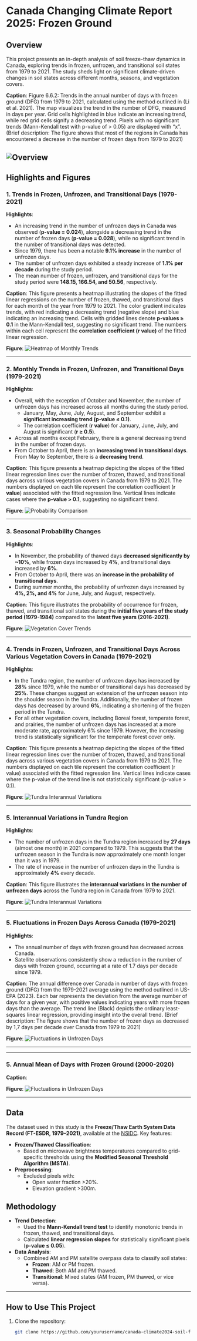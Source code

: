 # Canada Changing Climate Report 2025: Frozen Ground 
## Overview
This project presents an in-depth analysis of soil freeze-thaw dynamics in Canada, exploring trends in frozen, unfrozen, and transitional soil states from 1979 to 2021. The study sheds light on significant climate-driven changes in soil states across different months, seasons, and vegetation covers.


**Caption**:
Figure 6.6.2: Trends in the annual number of days with frozen ground (DFG) from 1979 to 2021, calculated using the method outlined in (Li et al. 2021). The map visualizes the trend in the number of DFG, measured in days per year. Grid cells highlighted in blue indicate an increasing trend, while red grid cells signify a decreasing trend. Pixels with no significant trends (Mann-Kendall test with p-value of > 0.05) are displayed with “x”.
(Brief description: The figure shows that most of the regions in Canada has encountered a decrease in the number of frozen days from 1979 to 2021)

![Overview](output/illustrator/CCCR2024_Frozen_Days_QGIS.png)
---

## Highlights and Figures

### 1. Trends in Frozen, Unfrozen, and Transitional Days (1979-2021)

**Highlights**:
- An increasing trend in the number of unfrozen days in Canada was observed (**p-value = 0.024**), alongside a decreasing trend in the number of frozen days (**p-value = 0.028**), while no significant trend in the number of transitional days was detected.
- Since 1979, there has been a notable **9.1% increase** in the number of unfrozen days.
- The number of unfrozen days exhibited a steady increase of **1.1% per decade** during the study period.
- The mean number of frozen, unfrozen, and transitional days for the study period were **148.15, 166.54, and 50.56**, respectively.


**Caption**: 
This figure presents a heatmap illustrating the slopes of the fitted linear regressions on the number of frozen, thawed, and transitional days for each month of the year from 1979 to 2021. The color gradient indicates trends, with red indicating a decreasing trend (negative slope) and blue indicating an increasing trend. Cells with gridded lines denote **p-values ≥ 0.1** in the Mann-Kendall test, suggesting no significant trend. The numbers within each cell represent the **correlation coefficient (r value)** of the fitted linear regression.

**Figure**:
![Heatmap of Monthly Trends](output/figures/trend_frozen_thawed_transition.png)

---

### 2. Monthly Trends in Frozen, Unfrozen, and Transitional Days (1979-2021)

**Highlights**:
- Overall, with the exception of October and November, the number of unfrozen days has increased across all months during the study period. 
  - January, May, June, July, August, and September exhibit a **significant increasing trend (p-value ≤ 0.1)**.
  - The correlation coefficient (**r value**) for January, June, July, and August is significant (**r ≥ 0.5**).
- Across all months except February, there is a general decreasing trend in the number of frozen days.
- From October to April, there is an **increasing trend in transitional days**. From May to September, there is a **decreasing trend**.

**Caption**:
This figure presents a heatmap depicting the slopes of the fitted linear regression lines over the number of frozen, thawed, and transitional days across various vegetation covers in Canada from 1979 to 2021. The numbers displayed on each tile represent the correlation coefficient (**r value**) associated with the fitted regression line. Vertical lines indicate cases where the **p-value > 0.1**, suggesting no significant trend.


**Figure**:
![Probability Comparison](output/figures/monthly_based_trend_analysis.jpg)

---

### 3. Seasonal Probability Changes

**Highlights**:
- In November, the probability of thawed days **decreased significantly by ~10%**, while frozen days increased by **4%**, and transitional days increased by **6%**.
- From October to April, there was an **increase in the probability of transitional days**.
- During summer months, the probability of unfrozen days increased by **4%, 2%, and 4%** for June, July, and August, respectively.

**Caption**:
This figure illustrates the probability of occurrence for frozen, thawed, and transitional soil states during the **initial five years of the study period (1979-1984)** compared to the **latest five years (2016-2021)**.

**Figure**:
![Vegetation Cover Trends](output/figures/prob.png)


---

### 4. Trends in Frozen, Unfrozen, and Transitional Days Across Various Vegetation Covers in Canada (1979-2021)

**Highlights**:
- In the Tundra region, the number of unfrozen days has increased by **28%** since 1979, while the number of transitional days has decreased by **25%**. These changes suggest an extension of the unfrozen season into the shoulder season in the Tundra. Additionally, the number of frozen days has decreased by around **6%**, indicating a shortening of the frozen period in the Tundra.
- For all other vegetation covers, including Boreal forest, temperate forest, and prairies, the number of unfrozen days has increased at a more moderate rate, approximately 6% since 1979. However, the increasing trend is statistically significant for the temperate forest cover only. 


**Caption**:
This figure presents a heatmap depicting the slopes of the fitted linear regression lines over the number of frozen, thawed, and transitional days across various vegetation covers in Canada from 1979 to 2021. The numbers displayed on each tile represent the correlation coefficient (r value) associated with the fitted regression line. Vertical lines indicate cases where the p-value of the trend line is not statistically significant (p-value > 0.1).

**Figure**:
![Tundra Interannual Variations](output/figures/heatmap_veg.png)

---

### 5. Interannual Variations in Tundra Region

**Highlights**:
- The number of unfrozen days in the Tundra region increased by **27 days** (almost one month) in 2021 compared to 1979. This suggests that the unfrozen season in the Tundra is now approximately one month longer than it was in 1979.
- The rate of increase in the number of unfrozen days in the Tundra is approximately **4%** every decade.


**Caption**:
This figure illustrates the **interannual variations in the number of unfrozen days** across the Tundra region in Canada from 1979 to 2021.

**Figure**:
![Tundra Interannual Variations](output/figures/tundra.jpg)

---

### 5. Fluctuations in Frozen Days Across Canada (1979-2021)

**Highlights**:
- The annual number of days with frozen ground has decreased across Canada. 
- Satellite observations consistently show a reduction in the number of days with frozen ground, occurring at a rate of 1.7 days per decade since 1979.


**Caption**:
The annual difference over Canada in number of days with frozen ground (DFG) from the 1979-2021 average using the method outlined in US-EPA (2023). Each bar represents the deviation from the average number of days for a given year, with positive values indicating years with more frozen days than the average. The trend line (Black) depicts the ordinary least-squares linear regression, providing insight into the overall trend. (Brief description: The figure shows that the number of frozen days as decreased by 1,7 days per decade over Canada from 1979 to 2021)

**Figure**:
![Fluctuations in Unfrozen Days](output/illustrator/Annual_Difference_in_Frozen_Days_from_the_1979_2021_Average.png)

---

---

### 5. Annual Mean of Days with Frozen Ground (2000-2020) 

**Caption**:


**Figure**:
![Fluctuations in Unfrozen Days](output/illustrator/frozen_ground_canada.png)

---

## Data
The dataset used in this study is the **Freeze/Thaw Earth System Data Record (FT-ESDR, 1979–2021)**, available at the [NSIDC](https://nsidc.org/data/nsidc-0477/versions/5). Key features:
- **Frozen/Thawed Classification**:
  - Based on microwave brightness temperatures compared to grid-specific thresholds using the **Modified Seasonal Threshold Algorithm (MSTA)**.
- **Preprocessing**:
  - Excluded pixels with:
    - Open water fraction >20%.
    - Elevation gradient >300m.

## Methodology
- **Trend Detection**:
  - Used the **Mann-Kendall trend test** to identify monotonic trends in frozen, thawed, and transitional days.
  - Calculated **linear regression slopes** for statistically significant pixels (**p-value ≤ 0.05**).
- **Data Analysis**:
  - Combined AM and PM satellite overpass data to classify soil states:
    - **Frozen**: AM or PM frozen.
    - **Thawed**: Both AM and PM thawed.
    - **Transitional**: Mixed states (AM frozen, PM thawed, or vice versa).

---

## How to Use This Project
1. Clone the repository:
   ```bash
   git clone https://github.com/yourusername/canada-climate2024-soil-freezethaw.git
